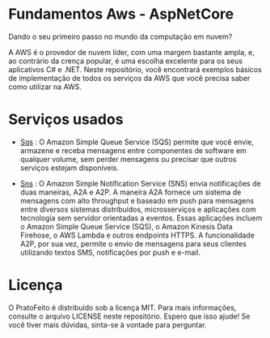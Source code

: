 # Fundamentos Aws - AspNetCore

Dando o seu primeiro passo no mundo da computação em nuvem?

A AWS é o provedor de nuvem líder, com uma margem bastante ampla, e, ao contrário da crença popular, é uma escolha excelente para os seus aplicativos C# e .NET. Neste repositório, você encontrará exemplos básicos de implementação de todos os serviços da AWS que você precisa saber como utilizar na AWS.

# Serviços usados

* [Sqs](https://aws.amazon.com/pt/sqs/) :
O Amazon Simple Queue Service (SQS) permite que você envie, armazene e receba mensagens entre componentes de software em qualquer volume, sem perder mensagens ou precisar que outros serviços estejam disponíveis.

* [Sns](https://aws.amazon.com/pt/sns/) : O Amazon Simple Notification Service (SNS) envia notificações de duas maneiras, A2A e A2P. A maneira A2A fornece um sistema de mensagens com alto throughput e baseado em push para mensagens entre diversos sistemas distribuídos, microsserviços e aplicações com tecnologia sem servidor orientadas a eventos. Essas aplicações incluem o Amazon Simple Queue Service (SQS), o Amazon Kinesis Data Firehose, o AWS Lambda e outros endpoints HTTPS. A funcionalidade A2P, por sua vez, permite o envio de mensagens para seus clientes utilizando textos SMS, notificações por push e e-mail. 


# Licença
O PratoFeito é distribuído sob a licença MIT. Para mais informações, consulte o arquivo LICENSE neste repositório.
Espero que isso ajude! Se você tiver mais dúvidas, sinta-se à vontade para perguntar.